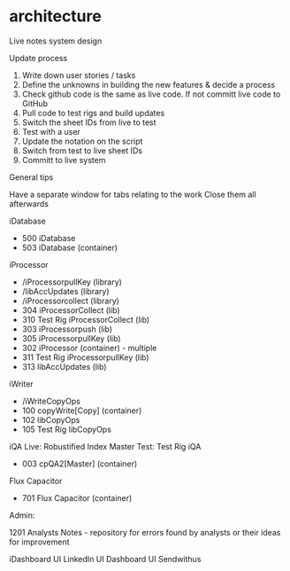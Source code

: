 # architecture
Live notes system design

Update process
1. Write down user stories / tasks
2. Define the unknowns in building the new features & decide a process
3. Check github code is the same as live code. If not committ live code to GitHub
4. Pull code to test rigs and build updates
5. Switch the sheet IDs from live to test
6. Test with a user
7. Update the notation on the script
7. Switch from test to live sheet IDs
8. Committ to live system

General tips

Have a separate window for tabs relating to the work
Close them all afterwards


iDatabase
- 500 iDatabase
- 503 iDatabase (container)

iProcessor
 - /iProcessorpullKey (library)
 - /libAccUpdates (library)
 - /iProcessorcollect (library)
 - 304 iProcessorCollect (lib)
 - 310 Test Rig iProcessorCollect (lib)
 - 303 iProcessorpush (lib)
 - 305 iProcessorpullKey (lib)
 - 302 iProcessor (container) - multiple
 - 311 Test Rig iProcessorpullKey (lib)
 - 313 libAccUpdates (lib)


iWriter
- /iWriteCopyOps
- 100 copyWrite[Copy] (container)
- 102 libCopyOps
- 105 Test Rig libCopyOps

iQA
Live: Robustified Index Master
Test: Test Rig iQA
- 003 cpQA2[Master] (container)

Flux Capacitor

- 701 Flux Capacitor (container)

Admin:

1201 Analysts Notes - repository for errors found by analysts or their ideas for improvement


iDashboard
UI LinkedIn
UI Dashboard
UI Sendwithus


